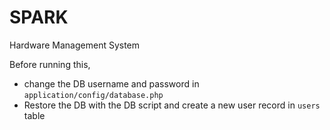 # SPARK
Hardware Management System

Before running this, 
* change the DB username and password in `application/config/database.php`
* Restore the DB with the DB script and create a new user record in `users` table
